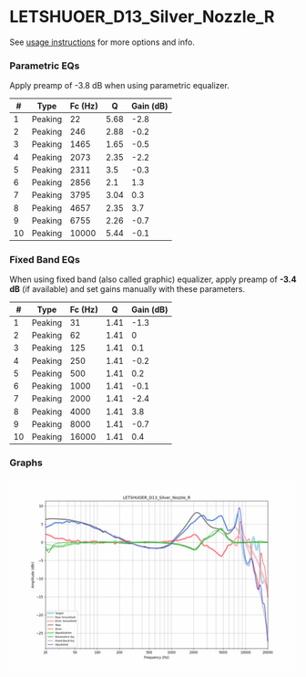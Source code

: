 # LETSHUOER_D13_Silver_Nozzle_R
See [usage instructions](https://github.com/jaakkopasanen/AutoEq#usage) for more options and info.

### Parametric EQs
Apply preamp of -3.8 dB when using parametric equalizer.

|   # | Type    |   Fc (Hz) |    Q |   Gain (dB) |
|-----|---------|-----------|------|-------------|
|   1 | Peaking |        22 | 5.68 |        -2.8 |
|   2 | Peaking |       246 | 2.88 |        -0.2 |
|   3 | Peaking |      1465 | 1.65 |        -0.5 |
|   4 | Peaking |      2073 | 2.35 |        -2.2 |
|   5 | Peaking |      2311 | 3.5  |        -0.3 |
|   6 | Peaking |      2856 | 2.1  |         1.3 |
|   7 | Peaking |      3795 | 3.04 |         0.3 |
|   8 | Peaking |      4657 | 2.35 |         3.7 |
|   9 | Peaking |      6755 | 2.26 |        -0.7 |
|  10 | Peaking |     10000 | 5.44 |        -0.1 |

### Fixed Band EQs
When using fixed band (also called graphic) equalizer, apply preamp of **-3.4 dB** (if available) and set gains manually with these parameters.

|   # | Type    |   Fc (Hz) |    Q |   Gain (dB) |
|-----|---------|-----------|------|-------------|
|   1 | Peaking |        31 | 1.41 |        -1.3 |
|   2 | Peaking |        62 | 1.41 |         0   |
|   3 | Peaking |       125 | 1.41 |         0.1 |
|   4 | Peaking |       250 | 1.41 |        -0.2 |
|   5 | Peaking |       500 | 1.41 |         0.2 |
|   6 | Peaking |      1000 | 1.41 |        -0.1 |
|   7 | Peaking |      2000 | 1.41 |        -2.4 |
|   8 | Peaking |      4000 | 1.41 |         3.8 |
|   9 | Peaking |      8000 | 1.41 |        -0.7 |
|  10 | Peaking |     16000 | 1.41 |         0.4 |

### Graphs
![](./LETSHUOER_D13_Silver_Nozzle_R.png)

